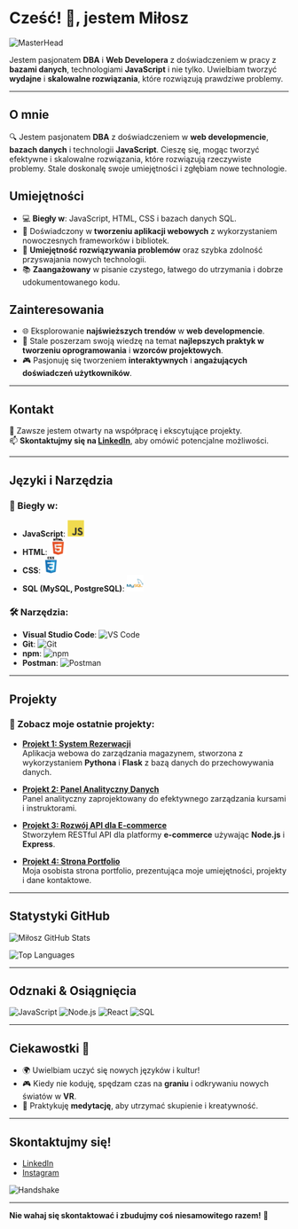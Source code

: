 # Cześć! 👋, jestem Miłosz

![MasterHead](https://user-images.githubusercontent.com/74038190/212749447-bfb7e725-6987-49d9-ae85-2015e3e7cc41.gif)

Jestem pasjonatem **DBA** i **Web Developera** z doświadczeniem w pracy z **bazami danych**, technologiami **JavaScript** i nie tylko. Uwielbiam tworzyć **wydajne** i **skalowalne rozwiązania**, które rozwiązują prawdziwe problemy.

---

## O mnie
🔍 Jestem pasjonatem **DBA** z doświadczeniem w **web developmencie**, **bazach danych** i technologii **JavaScript**. Cieszę się, mogąc tworzyć efektywne i skalowalne rozwiązania, które rozwiązują rzeczywiste problemy. Stale doskonalę swoje umiejętności i zgłębiam nowe technologie.

## Umiejętności
- 💻 **Biegły w**: JavaScript, HTML, CSS i bazach danych SQL.
- 🌟 Doświadczony w **tworzeniu aplikacji webowych** z wykorzystaniem nowoczesnych frameworków i bibliotek.
- 🚀 **Umiejętność rozwiązywania problemów** oraz szybka zdolność przyswajania nowych technologii.
- 📚 **Zaangażowany** w pisanie czystego, łatwego do utrzymania i dobrze udokumentowanego kodu.

## Zainteresowania
- 🌐 Eksplorowanie **najświeższych trendów** w **web developmencie**.
- 🧠 Stale poszerzam swoją wiedzę na temat **najlepszych praktyk w tworzeniu oprogramowania** i **wzorców projektowych**.
- 🎮 Pasjonuję się tworzeniem **interaktywnych** i **angażujących doświadczeń użytkowników**.

---

## Kontakt

🤝 Zawsze jestem otwarty na współpracę i ekscytujące projekty.  
📫 **Skontaktujmy się na [LinkedIn](https://www.linkedin.com/in/mi%C5%82osz-kordzi%C5%84ski-a85947254)**, aby omówić potencjalne możliwości.

---

## Języki i Narzędzia

### 🧠 Biegły w:

- **JavaScript**: <img src="https://raw.githubusercontent.com/devicons/devicon/master/icons/javascript/javascript-original.svg" alt="JavaScript" width="30" height="30">
- **HTML**: <img src="https://raw.githubusercontent.com/devicons/devicon/master/icons/html5/html5-original-wordmark.svg" alt="HTML5" width="30" height="30">
- **CSS**: <img src="https://raw.githubusercontent.com/devicons/devicon/master/icons/css3/css3-original-wordmark.svg" alt="CSS3" width="30" height="30">
- **SQL (MySQL, PostgreSQL)**: <img src="https://raw.githubusercontent.com/devicons/devicon/master/icons/mysql/mysql-original-wordmark.svg" alt="MySQL" width="30" height="30">

### 🛠 Narzędzia:
- **Visual Studio Code**: ![VS Code](https://img.shields.io/badge/-VS%20Code-0078d4?style=flat&logo=visualstudiocode)
- **Git**: ![Git](https://img.shields.io/badge/-Git-F05032?style=flat&logo=git)
- **npm**: ![npm](https://img.shields.io/badge/-npm-CB3837?style=flat&logo=npm)
- **Postman**: ![Postman](https://img.shields.io/badge/-Postman-FF6C37?style=flat&logo=postman)

---

## Projekty

### 🚀 Zobacz moje ostatnie projekty:

- **[Projekt 1: System Rezerwacji](https://github.com/milekv/system_rezerwacji)**  
  Aplikacja webowa do zarządzania magazynem, stworzona z wykorzystaniem **Pythona** i **Flask** z bazą danych do przechowywania danych.

- **[Projekt 2: Panel Analityczny Danych](https://github.com/milekv/firma-szkoleniowa)**  
  Panel analityczny zaprojektowany do efektywnego zarządzania kursami i instruktorami.

- **[Projekt 3: Rozwój API dla E-commerce](https://github.com/milekv/ecommerce-api)**  
  Stworzyłem RESTful API dla platformy **e-commerce** używając **Node.js** i **Express**.

- **[Projekt 4: Strona Portfolio](https://github.com/milekv/milekv.github.io)**  
  Moja osobista strona portfolio, prezentująca moje umiejętności, projekty i dane kontaktowe.

---

## Statystyki GitHub

![Miłosz GitHub Stats](https://github-readme-stats.vercel.app/api?username=milekv&show_icons=true&hide_title=true&count_private=true&theme=radical)

![Top Languages](https://github-readme-stats.vercel.app/api/top-langs/?username=milekv&layout=compact&theme=radical)

---

## Odznaki & Osiągnięcia

![JavaScript](https://img.shields.io/badge/JavaScript-ES6%20Support-yellow?style=flat&logo=javascript)
![Node.js](https://img.shields.io/badge/Node.js-14.x%20LTS-green?style=flat&logo=node.js)
![React](https://img.shields.io/badge/React-18.x-blue?style=flat&logo=react)
![SQL](https://img.shields.io/badge/MySQL-%2011.x-red?style=flat&logo=mysql)

---

## Ciekawostki 🎉

- 🌍 Uwielbiam uczyć się nowych języków i kultur!
- 🎮 Kiedy nie koduję, spędzam czas na **graniu** i odkrywaniu nowych światów w **VR**.
- 🧘 Praktykuję **medytację**, aby utrzymać skupienie i kreatywność.

---

## Skontaktujmy się!

- [LinkedIn](https://www.linkedin.com/in/mi%C5%82osz-kordzi%C5%84ski-a85947254)
- [Instagram](https://instagram.com/milekgym)

![Handshake](https://media.giphy.com/media/Lrn1k1yOyaUz0/giphy.gif)

---

**Nie wahaj się skontaktować i zbudujmy coś niesamowitego razem!** 🚀

